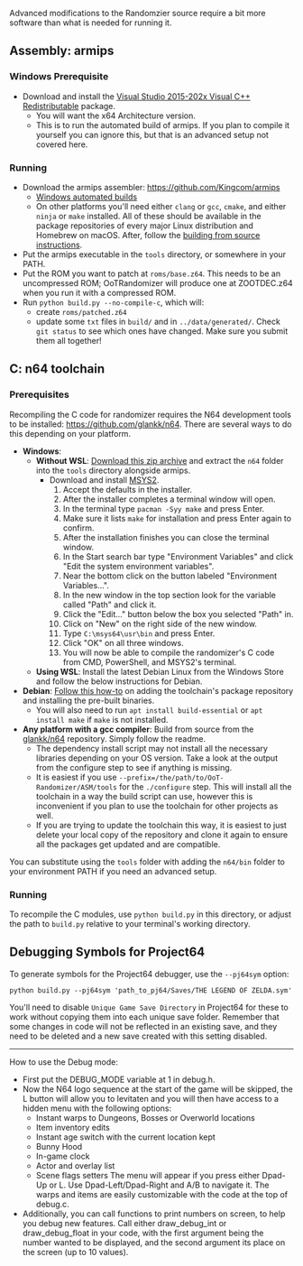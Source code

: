 Advanced modifications to the Randomzier source require a bit more software than what is needed for running it.

## Assembly: armips
### Windows Prerequisite
- Download and install the [Visual Studio 2015-202x Visual C++ Redistributable](https://learn.microsoft.com/en-us/cpp/windows/latest-supported-vc-redist?view=msvc-170#visual-studio-2015-2017-2019-and-2022) package.
  - You will want the x64 Architecture version.
  - This is to run the automated build of armips. If you plan to compile it yourself you can ignore this, but that is an advanced setup not covered here.
### Running
- Download the armips assembler: <https://github.com/Kingcom/armips>
  - [Windows automated builds](https://buildbot.orphis.net/armips/)
  - On other platforms you'll need either `clang` or `gcc`, `cmake`, and either `ninja` or `make` installed. All of these should be available in the package repositories of every major Linux distribution and Homebrew on macOS. After, follow the [building from source instructions](https://github.com/Kingcom/armips#22-building-from-source).
- Put the armips executable in the `tools` directory, or somewhere in your PATH.
- Put the ROM you want to patch at `roms/base.z64`. This needs to be an uncompressed ROM; OoTRandomizer will produce one at ZOOTDEC.z64 when you run it with a compressed ROM.
- Run `python build.py --no-compile-c`, which will:
  - create `roms/patched.z64`
  - update some `txt` files in `build/` and in `../data/generated/`. Check `git status` to see which ones have changed. Make sure you submit them all together!

## C: n64 toolchain
### Prerequisites
Recompiling the C code for randomizer requires the N64 development tools to be installed: <https://github.com/glankk/n64>. There are several ways to do this depending on your platform.
- **Windows**:
  - **Without WSL**: [Download this zip archive](https://discord.com/channels/274180765816848384/442752384834469908/1085678948614144081) and extract the `n64` folder into the `tools` directory alongside armips.
    - Download and install [MSYS2](https://www.msys2.org/#installation).
      1. Accept the defaults in the installer.
      2. After the installer completes a terminal window will open.
      3. In the terminal type `pacman -Syy make` and press Enter.
      4. Make sure it lists `make` for installation and press Enter again to confirm.
      5. After the installation finishes you can close the terminal window.
      6. In the Start search bar type "Environment Variables" and click "Edit the system environment variables".
      7. Near the bottom click on the button labeled "Environment Variables...".
      8. In the new window in the top section look for the variable called "Path" and click it.
      9. Click the "Edit..." button below the box you selected "Path" in.
      10. Click on "New" on the right side of the new window.
      11. Type `C:\msys64\usr\bin` and press Enter.
      12. Click "OK" on all three windows.
      13. You will now be able to compile the randomizer's C code from CMD, PowerShell, and MSYS2's terminal.
  - **Using WSL**: Install the latest Debian Linux from the Windows Store and follow the below instructions for Debian.
- **Debian**: [Follow this how-to](https://practicerom.com/public/packages/debian/howto.txt) on adding the toolchain's package repository and installing the pre-built binaries.
  - You will also need to run `apt install build-essential` or `apt install make` if `make` is not installed.
- **Any platform with a gcc compiler**: Build from source from the [glankk/n64](https://github.com/glankk/n64) repository. Simply follow the readme.
  - The dependency install script may not install all the necessary libraries depending on your OS version. Take a look at the output from the configure step to see if anything is missing.
  - It is easiest if you use `--prefix=/the/path/to/OoT-Randomizer/ASM/tools` for the `./configure` step. This will install all the toolchain in a way the build script can use, however this is inconvenient if you plan to use the toolchain for other projects as well.
  - If you are trying to update the toolchain this way, it is easiest to just delete your local copy of the repository and clone it again to ensure all the packages get updated and are compatible.


You can substitute using the `tools` folder with adding the `n64/bin` folder to your environment PATH if you need an advanced setup.
### Running
To recompile the C modules, use `python build.py` in this directory, or adjust the path to `build.py` relative to your terminal's working directory.

## Debugging Symbols for Project64
To generate symbols for the Project64 debugger, use the `--pj64sym` option:

    python build.py --pj64sym 'path_to_pj64/Saves/THE LEGEND OF ZELDA.sym'

You'll need to disable `Unique Game Save Directory` in Project64 for these to work without copying them into each unique save folder. Remember that some changes in code will not be reflected in an existing save, and they need to be deleted and a new save created with this setting disabled.

--------------------------------------------------------------------------

How to use the Debug mode: 
- First put the DEBUG_MODE variable at 1 in debug.h.
- Now the N64 logo sequence at the start of the game will be skipped, the L button will allow you to levitaten and you will then have access to a hidden menu with the following options:
  - Instant warps to Dungeons, Bosses or Overworld locations
  - Item inventory edits
  - Instant age switch with the current location kept
  - Bunny Hood
  - In-game clock
  - Actor and overlay list
  - Scene flags setters
The menu will appear if you press either Dpad-Up or L.
Use Dpad-Left/Dpad-Right and A/B to navigate it.
The warps and items are easily customizable with the code at the top of debug.c.
- Additionally, you can call functions to print numbers on screen, to help you debug new features.
Call either draw_debug_int or draw_debug_float in your code, with the first argument being the number wanted to be displayed, and the 
second argument its place on the screen (up to 10 values).
